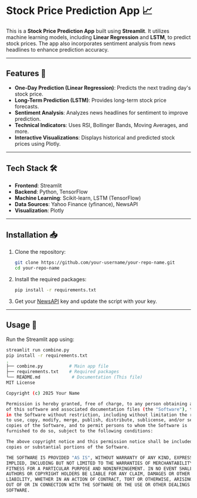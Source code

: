 # Stock Price Prediction App 📈

This is a **Stock Price Prediction App** built using **Streamlit**. It utilizes machine learning models, including **Linear Regression** and **LSTM**, to predict stock prices. The app also incorporates sentiment analysis from news headlines to enhance prediction accuracy.

---

## Features 🚀

- **One-Day Prediction (Linear Regression)**: Predicts the next trading day's stock price.
- **Long-Term Prediction (LSTM)**: Provides long-term stock price forecasts.
- **Sentiment Analysis**: Analyzes news headlines for sentiment to improve prediction.
- **Technical Indicators**: Uses RSI, Bollinger Bands, Moving Averages, and more.
- **Interactive Visualizations**: Displays historical and predicted stock prices using Plotly.

---

## Tech Stack 🛠️

- **Frontend**: Streamlit
- **Backend**: Python, TensorFlow
- **Machine Learning**: Scikit-learn, LSTM (TensorFlow)
- **Data Sources**: Yahoo Finance (yfinance), NewsAPI
- **Visualization**: Plotly

---

## Installation 📥

1. Clone the repository:
    ```bash
    git clone https://github.com/your-username/your-repo-name.git
    cd your-repo-name
    ```
2. Install the required packages:
    ```bash
    pip install -r requirements.txt
    ```
3. Get your [NewsAPI](https://newsapi.org/) key and update the script with your key.

---

## Usage 🚀

Run the Streamlit app using:
```bash
streamlit run combine.py
pip install -r requirements.txt
.
├── combine.py          # Main app file
├── requirements.txt    # Required packages
└── README.md            # Documentation (This file)
MIT License

Copyright (c) 2025 Your Name

Permission is hereby granted, free of charge, to any person obtaining a copy
of this software and associated documentation files (the "Software"), to deal
in the Software without restriction, including without limitation the rights
to use, copy, modify, merge, publish, distribute, sublicense, and/or sell
copies of the Software, and to permit persons to whom the Software is
furnished to do so, subject to the following conditions:

The above copyright notice and this permission notice shall be included in all
copies or substantial portions of the Software.

THE SOFTWARE IS PROVIDED "AS IS", WITHOUT WARRANTY OF ANY KIND, EXPRESS OR
IMPLIED, INCLUDING BUT NOT LIMITED TO THE WARRANTIES OF MERCHANTABILITY,
FITNESS FOR A PARTICULAR PURPOSE AND NONINFRINGEMENT. IN NO EVENT SHALL THE
AUTHORS OR COPYRIGHT HOLDERS BE LIABLE FOR ANY CLAIM, DAMAGES OR OTHER
LIABILITY, WHETHER IN AN ACTION OF CONTRACT, TORT OR OTHERWISE, ARISING FROM,
OUT OF OR IN CONNECTION WITH THE SOFTWARE OR THE USE OR OTHER DEALINGS IN THE
SOFTWARE.
